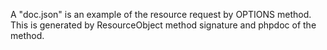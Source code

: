 A "doc.json" is an example of the resource request by OPTIONS method. This is generated by ResourceObject method signature and phpdoc of the method.
